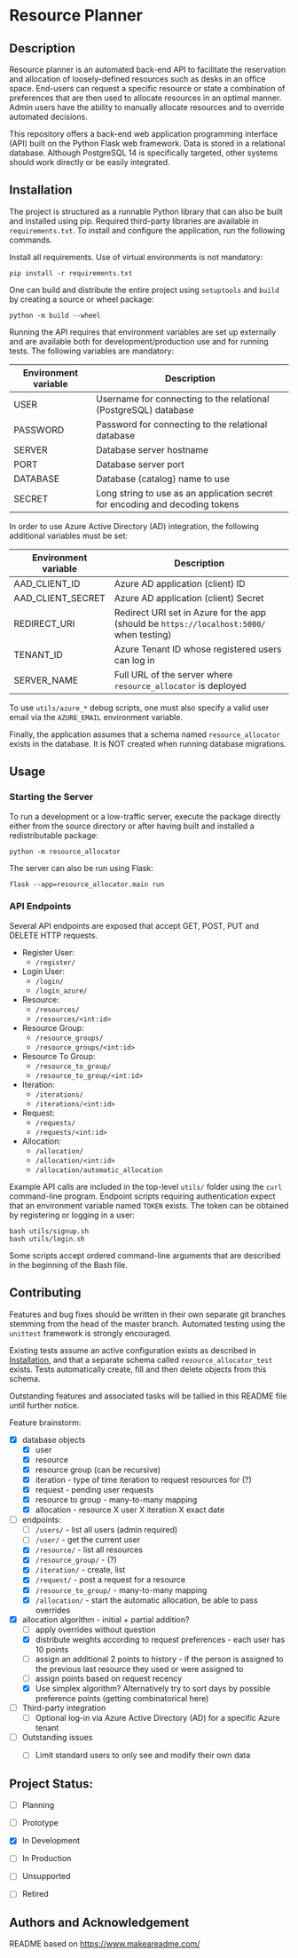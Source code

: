 #	Resource Planner

##	Description
Resource planner is an automated back-end API to facilitate the reservation and allocation of
loosely-defined resources such as desks in an office space. End-users can request a specific
resource or state a combination of preferences that are then used to allocate resources in an
optimal manner. Admin users have the ability to manually allocate resources and to override
automated decisions.

This repository offers a back-end web application programming interface (API) built on the Python
Flask web framework. Data is stored in a relational database. Although PostgreSQL 14 is specifically
targeted, other systems should work directly or be easily integrated.


##	Installation
The project is structured as a runnable Python library that can also be built and installed using
pip. Required third-party libraries are available in `requirements.txt`. To install and configure
the application, run the following commands.

Install all requirements. Use of virtual environments is not mandatory:

```
pip install -r requirements.txt
```

One can build and distribute the entire project using `setuptools` and `build` by creating a source
or wheel package:

```
python -m build --wheel
```

Running the API requires that environment variables are set up externally and are available both for
development/production use and for running tests. The following variables are mandatory:

|Environment variable|Description|
|---|---|
|USER|Username for connecting to the relational (PostgreSQL) database|
|PASSWORD|Password for connecting to the relational database|
|SERVER|Database server hostname|
|PORT|Database server port|
|DATABASE|Database (catalog) name to use|
|SECRET|Long string to use as an application secret for encoding and decoding tokens|

In order to use Azure Active Directory (AD) integration, the following additional variables must be
set:

|Environment variable|Description|
|---|---|
|AAD_CLIENT_ID|Azure AD application (client) ID|
|AAD_CLIENT_SECRET|Azure AD application (client) Secret|
|REDIRECT_URI|Redirect URI set in Azure for the app (should be `https://localhost:5000/` when testing)|
|TENANT_ID|Azure Tenant ID whose registered users can log in|
|SERVER_NAME|Full URL of the server where `resource_allocator` is deployed|

To use `utils/azure_*` debug scripts, one must also specify a valid user email via the `AZURE_EMAIL`
environment variable.

Finally, the application assumes that a schema named `resource_allocator` exists in the database. It
is NOT created when running database migrations.


##	Usage
###	Starting the Server
To run a development or a low-traffic server, execute the package directly either from the
source directory or after having built and installed a redistributable package:

```
python -m resource_allocator
```

The server can also be run using Flask:

```
flask --app=resource_allocator.main run
```


###	API Endpoints
Several API endpoints are exposed that accept GET, POST, PUT and DELETE HTTP requests.

- Register User:
	- `/register/`
- Login User:
	- `/login/`
	- `/login_azure/`
- Resource:
	- `/resources/`
	- `/resources/<int:id>`
- Resource Group:
	- `/resource_groups/`
	- `/resource_groups/<int:id>`
- Resource To Group:
	- `/resource_to_group/`
	- `/resource_to_group/<int:id>`
- Iteration:
	- `/iterations/`
	- `/iterations/<int:id>`
- Request:
	- `/requests/`
	- `/requests/<int:id>`
- Allocation:
	- `/allocation/`
	- `/allocation/<int:id>`
	- `/allocation/automatic_allocation`


Example API calls are included in the top-level `utils/` folder using the `curl` command-line
program. Endpoint scripts requiring authentication expect that an environment variable named `TOKEN`
exists. The token can be obtained by registering or logging in a user:

```
bash utils/signup.sh
bash utils/login.sh
```

Some scripts accept ordered command-line arguments that are described in the beginning of the Bash
file.


##	Contributing
Features and bug fixes should be written in their own separate git branches stemming from the head
of the master branch. Automated testing using the `unittest` framework is strongly encouraged.

Existing tests assume an active configuration exists as described in [Installation](#installation),
and that a separate schema called `resource_allocator_test` exists. Tests automatically create, fill
and then delete objects from this schema.

Outstanding features and associated tasks will be tallied in this README file until further notice.

Feature brainstorm:

* [X] database objects
	* [X] user
	* [X] resource
	* [X] resource group (can be recursive)
	* [X] iteration - type of time iteration to request resources for (?)
	* [X] request - pending user requests
	* [X] resource to group - many-to-many mapping
	* [X] allocation - resource X user X iteration X exact date

* [ ] endpoints:
	* [ ] `/users/` - list all users (admin required)
	* [ ] `/user/` - get the current user
	* [X] `/resource/` - list all resources
	* [X] `/resource_group/` - (?)
	* [X] `/iteration/` - create, list
	* [X] `/request/` - post a request for a resource
	* [X] `/resource_to_group/` - many-to-many mapping
	* [X] `/allocation/` - start the automatic allocation, be able to pass overrides

* [X] allocation algorithm - initial + partial addition?
	* [ ] apply overrides without question
	* [X] distribute weights according to request preferences - each user has 10 points
	* [ ] assign an additional 2 points to history - if the person is assigned to the previous
	  last resource they used or were assigned to
	* [ ] assign points based on request recency
	* [X] Use simplex algorithm? Alternatively try to sort days by possible preference points
	  (getting combinatorical here)

* [ ] Third-party integration
	* [ ] Optional log-in via Azure Active Directory (AD) for a specific Azure tenant

* [ ] Outstanding issues
	* [ ] Limit standard users to only see and modify their own data


##	Project Status:
- [ ] Planning
- [ ] Prototype
- [X] In Development
- [ ] In Production
- [ ] Unsupported
- [ ] Retired


##	Authors and Acknowledgement
README based on <https://www.makeareadme.com/>

